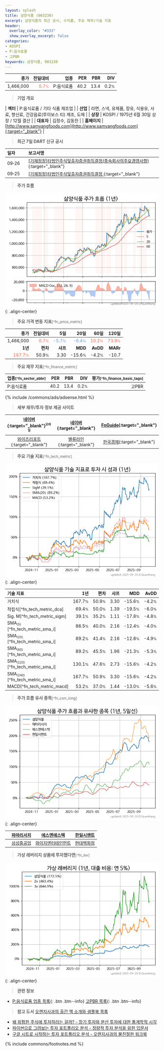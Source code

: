```yaml
---
layout: splash
title: 삼양식품 (003230)
excerpt: 삼양식품의 최근 공시, 수익률, 주요 재무/기술 지표
header:
  overlay_color: "#333"
  show_overlay_excerpt: false
categories:
- KOSPI
- P:음식료품
- 고PBR
keywords: 삼양식품, 003230
---
```


| **종가** | **전일대비** | **업종** | **PER** | **PBR** | **DIV** |
| -------: | -----------: | -------: | ------: | ------: | ------: |
| 1,466,000 | <span style="color: tomato">0.7<small>%</small></span> | P:음식료품 | 40.2 | 13.4 | 0.2<small>%</small> |

<!-- more -->


> **기업 개요**<a id="company"></a>

| <span style="white-space:nowrap;">**섹터**</span> | P:음식료품 / 기타 식품 제조업 |
| <span style="white-space:nowrap;">**산업**</span> | 라면, 스낵, 유제품, 장유, 식용유, 사료, 향신료, 건강음료(루이보스 티) 제조, 도매 |
| <span style="white-space:nowrap;">**상장**</span> | KOSPI / 1975년 6월 30일 상장 / 12월 결산 |
| <span style="white-space:nowrap;">**대표자**</span> | 김정수, 김동찬 |
| <span style="white-space:nowrap;">**홈페이지**</span> | [http://www.samyangfoods.com](http://www.samyangfoods.com){:target="_blank"} |


> **최근 7일 DART 신규 공시**<a id="dart"></a>

| **일자** |      | **보고서명** |
| :------- | :--- | :----------- |
| 09&#x2011;26 | | [[기재정정]타법인주식및출자증권취득결정(종속회사의주요경영사항)              ](https://dart.fss.or.kr/dsaf001/main.do?rcpNo=20250926800513){:target="_blank"} |
| 09&#x2011;25 | | [[기재정정]타법인주식및출자증권취득결정              ](https://dart.fss.or.kr/dsaf001/main.do?rcpNo=20250925800632){:target="_blank"} |


> **주가 흐름**<a id="price"></a>

![003230](/stock/images/003230.png){: .align-center}


> **주요 가격 변동 지표**<small>[^fn_price_metric]</small>

| **종가** | **전일대비** | **5일** | **20일** | **60일** | **120일** |
| -------: | -----------: | ------: | -------: | -------: | --------: |
| 1,466,000 | <span style="color: tomato">0.7<small>%</small></span> | <span style="color: cornflowerblue">-5.7<small>%</small></span> | <span style="color: cornflowerblue">-6.4<small>%</small></span> | <span style="color: tomato">10.2<small>%</small></span> | <span style="color: tomato">73.9<small>%</small></span> |
| **1년** | **편차** | **샤프** | **MDD** | **AvDD** | **MARr** |
| <span style="color: tomato">167.7<small>%</small></span> | 50.9<small>%</small> | 3.30 | -15.6<small>%</small> | -4.2<small>%</small> | -10.7 |


> **주요 재무 지표**<small>[^fn_finance_metric]</small>

| **업종**<small>[^fn_sector_abbr]</small> | **PER** | **PBR** | **DIV** | **평가**<small>[^fn_finance_basic_tags]</small> |
| :--------------------------------------- | ------: | ------: | ------: | ----------------------------------------------: |
| P:음식료품 | 40.2 | 13.4 | 0.2<small>%</small> | 고PBR |



{% include /commons/ads/adsense.html %}

> **세부 재무/투자 정보 제공 사이트**

| [네이버](https://m.stock.naver.com/domestic/stock/003230/finance/summary){:target="_blank"}<sup><small>모바일</small></sup> | [네이버](https://finance.naver.com/item/coinfo.naver?code=003230){:target="_blank"} | [FnGuide](https://comp.fnguide.com/SVO2/ASP/SVD_Invest.asp?gicode=A003230&MenuYn=Y){:target="_blank"} |
| :---: | :---: | :---: |
| [와이즈리포트](https://comp.wisereport.co.kr/company/c1040001.aspx?cmp_cd=003230){:target="_blank"} | [밸류라인](https://www.valueline.co.kr/finance/summary/003230){:target="_blank"} | [한국경제](https://markets.hankyung.com/stock/003230/financial-summary){:target="_blank"} |


> **주요 기술 지표**<small>[^fn_tech_metric]</small>


![003230](/stock/images/003230_tech.png){: .align-center}

| **기술 지표** | **1년** | **편차** | **샤프** | **MDD** | **AvDD** |
| :------------ | ------: | -----------: | -------: | ------: | -------: |
| 거치식 | 167.7<small>%</small> | 50.9<small>%</small> | 3.30 | -15.6<small>%</small> | -4.2<small>%</small> |
| 적립식[^fn_tech_metric_dca] | 69.4<small>%</small> | 50.0<small>%</small> | 1.39 | -19.5<small>%</small> | -6.0<small>%</small> |
| Sig. M[^fn_tech_metric_sigm] | 39.1<small>%</small> | 35.2<small>%</small> | 1.11 | -17.8<small>%</small> | -4.8<small>%</small> |
| SMA<small><sub>(5)</sub></small>[^fn_tech_metric_sma_i] | 86.5<small>%</small> | 40.0<small>%</small> | 2.16 | -12.4<small>%</small> | -4.0<small>%</small> |
| SMA<small><sub>(20)</sub></small>[^fn_tech_metric_sma_i] | 89.2<small>%</small> | 41.4<small>%</small> | 2.16 | -12.8<small>%</small> | -4.9<small>%</small> |
| SMA<small><sub>(60)</sub></small>[^fn_tech_metric_sma_i] | 89.2<small>%</small> | 45.5<small>%</small> | 1.96 | -21.3<small>%</small> | -5.3<small>%</small> |
| SMA<small><sub>(120)</sub></small>[^fn_tech_metric_sma_i] | 130.1<small>%</small> | 47.6<small>%</small> | 2.73 | -15.6<small>%</small> | -4.2<small>%</small> |
| SMA<small><sub>(240)</sub></small>[^fn_tech_metric_sma_i] | 167.7<small>%</small> | 50.9<small>%</small> | 3.30 | -15.6<small>%</small> | -4.2<small>%</small> |
| MACD[^fn_tech_metric_macd] | 53.2<small>%</small> | 37.0<small>%</small> | 1.44 | -13.0<small>%</small> | -5.6<small>%</small> |


> **주가 흐름 유사 종목**<a id="corr"></a><small>[^fn_corr_long]</small>

![003230](/stock/images/003230_corr.png){: .align-center}

|       | [파마리서치](/214450/) | [에스앤에스텍](/101490/) | [한일시멘트](/300720/) |
| :---: | :------------------------------------: | :------------------------------------: | :------------------------------------: |
|       | [삼성중공업](/010140/) | [와이지엔터테인먼트](/122870/) | [현대백화점](/069960/) |


> **가상 레버리지 상품에 투자했다면**<a id="2x"></a><small>[^fn_lev]</small>

![003230](/stock/images/003230_2x.png){: .align-center}


> **관련 정보**

- [P:음식료품 업종 목록](/stats/sector/kospi_업종_음식료품_종목/){: .btn .btn--info} [고PBR 목록](/fn/fn_high_pbr/){: .btn .btn--info}

> **참고 도서** [오렌지사과의 출간 책 소개와 샘플북 목록](https://kongdori.tistory.com/691)

- [왜 위험한 주식에 투자하라는 걸까? - 장기 투자와 분산 투자에 대한 통계학적 시각](https://kongdori.tistory.com/421)
- [파이썬으로 그려보는 투자 포트폴리오 분석  - 정량적 투자 분석을 위한 입문서](https://kongdori.tistory.com/643)
- [구글 시트로 시작하는 투자 포트폴리오 분석 - 오렌지사과의 불친절한 워크북](https://kongdori.tistory.com/449)


{% include commons/footnotes.md %}